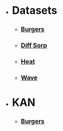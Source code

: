 - # Datasets
    - ### [Burgers](https://www.kaggle.com/datasets/shusrith/burgers-clean)
    - ### [Diff Sorp](https://www.kaggle.com/datasets/shusrith/diff-sorp)
    - ### [Heat](https://www.kaggle.com/datasets/shusrith/heateq)
    - ### [Wave](https://www.kaggle.com/datasets/namitaachyuth/wave-equation)

- # KAN 
    - ### [Burgers](https://www.kaggle.com/models/shusrith/kan/pyTorch/thisshitworks)
    
    
